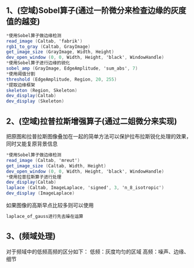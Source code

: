 ## 1、(空域)Sobel算子(通过一阶微分来检查边缘的灰度值的越变)
```csharp
*使用Sobel算子做边缘检测
read_image (Caltab, 'fabrik')
rgb1_to_gray (Caltab, GrayImage)
get_image_size (GrayImage, Width, Height)
dev_open_window (0, 0, Width, Height, 'black', WindowHandle)
*使用Sobel算子进行边缘的锐化
sobel_amp (GrayImage, EdgeAmplitude, 'sum_abs', 7)
*使用阈值分割
threshold (EdgeAmplitude, Region, 20, 255)
*提取边缘框架
skeleton (Region, Skeleton)
dev_display(Caltab)
dev_display (Skeleton)
```


## 2、(空域)拉普拉斯增强算子(通过二姐微分来实现)
把原图和拉普拉斯图像叠加在一起的简单方法可以保护拉布拉斯锐化处理的效果，同时又能复原背景信息
```csharp
*使用Sobel算子做边缘检测
read_image (Caltab, 'mreut')
get_image_size (Caltab, Width, Height)
dev_open_window (0, 0, Width, Height, 'black', WindowHandle)
*使用拉普拉斯算子进行处理
dev_display(Caltab)
laplace (Caltab, ImageLaplace, 'signed', 3, 'n_8_isotropic')
dev_display (ImageLaplace)
```

如果图像的高斯早点比较多则可以使用
```csharp
laplace_of_gauss进行先去噪在运算
```

## 3、(频域处理)
对于频域中的低频高频的区分如下：
低频：灰度均匀的区域
高频：噪声、边缘、细节


